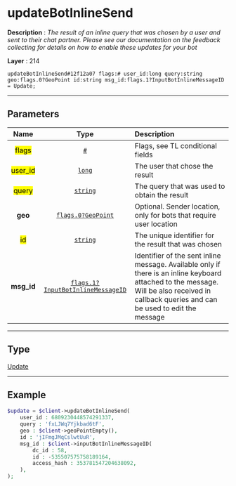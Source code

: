 # updateBotInlineSend

**Description** : *The result of an inline query that was chosen by a user and sent to their chat partner\. Please see our documentation on the feedback collecting for details on how to enable these updates for your bot*

**Layer** : 214

```tl
updateBotInlineSend#12f12a07 flags:# user_id:long query:string geo:flags.0?GeoPoint id:string msg_id:flags.1?InputBotInlineMessageID = Update;
```

---

## Parameters

| Name | Type | Description |
| :---: | :---: | :--- |
| <mark>flags</mark> | [`#`](type/#) | Flags, see TL conditional fields |
| <mark>user_id</mark> | [`long`](type/long) | The user that chose the result |
| <mark>query</mark> | [`string`](type/string) | The query that was used to obtain the result |
| **geo** | [`flags.0?GeoPoint`](type/GeoPoint) | Optional. Sender location, only for bots that require user location |
| <mark>id</mark> | [`string`](type/string) | The unique identifier for the result that was chosen |
| **msg_id** | [`flags.1?InputBotInlineMessageID`](type/InputBotInlineMessageID) | Identifier of the sent inline message. Available only if there is an inline keyboard attached to the message. Will be also received in callback queries and can be used to edit the message |

---

## Type

[Update](type/Update)

---

## Example

```php
$update = $client->updateBotInlineSend(
	user_id : 6809230448574291337,
	query : 'fxLJWq7Yjkbad6tF',
	geo : $client->geoPointEmpty(),
	id : 'jIFmgJMqCslwtUuR',
	msg_id : $client->inputBotInlineMessageID(
		dc_id : 58,
		id : -535507575758189164,
		access_hash : 353781547204638092,
	),
);
```